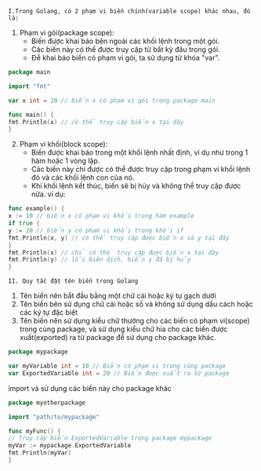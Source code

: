 `I.Trong Golang, có 2 phạm vi biến chính(variable scope) khác nhau, đó là:`
1. Phạm vi gói(package scope):
    - Biến được khai báo bên ngoài các khối lệnh trong một gói.
    - Các biến này có thể được truy cập từ bất kỳ đâu trong gói.
    - Để khai báo biến có phạm vi gói, ta sử dụng từ khóa "var".
```go
package main

import "fmt"

var x int = 10 // biến x có phạm vi gói trong package main

func main() {
fmt.Println(x) // có thể truy cập biến x tại đây
}
```
2. Phạm vi khối(block scope):
    - Biến được khai báo trong một khối lệnh nhất định, ví dụ như trong 1 hàm hoặc 1 vòng lặp.
    - Các biến này chỉ được có thể được truy cập trong phạm vi khối lệnh đó và các khối lệnh con của nó.
    - Khi khối lệnh kết thúc, biến sẽ bị hủy và không thể truy cập được nữa.
ví dụ:
```go
func example() {
x := 10 // biến x có phạm vi khối trong hàm example
if true {
y := 20 // biến y có phạm vi khối trong khối if
fmt.Println(x, y) // có thể truy cập được biến x và y tại đây
}
fmt.Println(x) // chỉ có thể truy cập được biến x tại đây
fmt.Println(y) // lỗi biên dịch, biến y đã bị hủy
}
```

`II. Quy tắc đặt tên biến trong Golang`
1. Tên biến nên bắt đầu bằng một chữ cái hoặc ký tự gạch dưới
2. Tên biến bên sử dụng chữ cái hoặc số và không sử dụng dấu cách hoặc các ký tự đặc biệt
3. Tên biến nên sử dụng kiểu chữ thường cho các biến có phạm vi(scope) trong cùng package,
và sử dụng kiểu chữ hia cho các biến được xuất(exported) ra từ package để sử dụng cho package khác.

```go
package mypackage

var myVariable int = 10 // Biến có phạm vi trong cùng package
var ExportedVariable int = 20 // Biến được xuất ra từ package

```
import và sử dụng các biến này cho package khác

```go
package myotherpackage

import "path/to/mypackage"

func myFunc() {
// Truy cập biến ExportedVariable trong package mypackage
myVar := mypackage.ExportedVariable
fmt.Println(myVar)
}

```